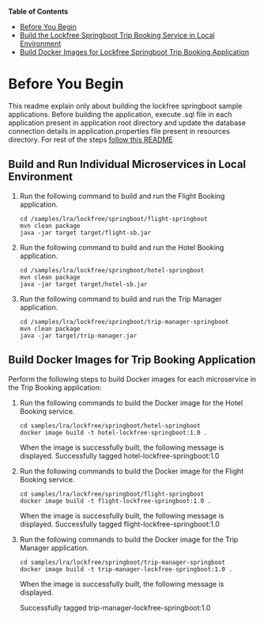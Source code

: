 **Table of Contents**

<!-- TOC start (generated with https://github.com/derlin/bitdowntoc) -->

- [Before You Begin](#before-you-begin)
- [Build the Lockfree Springboot Trip Booking Service in Local Environment](#run-the-lockfree-Springboot-trip-booking-service-in-local-environment)
- [Build Docker Images for Lockfree Springboot Trip Booking Application](#build-docker-images-for-lockfree-springboot-trip-booking-application)

<!-- TOC end -->

# Before You Begin

This readme explain only about building the lockfree springboot sample applications. Before building the application, execute .sql file in each application present in application root directory and update the database connection details in application.properties file present in resources directory. 
For rest of the steps [follow this README](../../lrademo/README.md)

## Build and Run Individual Microservices in Local Environment


1. Run the following command to build and run the Flight Booking application.

   ```
   cd /samples/lra/lockfree/springboot/flight-springboot
   mvn clean package 
   java -jar target target/flight-sb.jar
   
   ```

2. Run the following command to build and run the Hotel Booking application.

   ```
   cd /samples/lra/lockfree/springboot/hotel-springboot
   mvn clean package 
   java -jar target target/hotel-sb.jar
   
   ```
3. Run the following command to build and run the Trip Manager application.

   ```
   cd /samples/lra/lockfree/springboot/trip-manager-springboot
   mvn clean package 
   java -jar target/trip-manager.jar
   ```

## Build Docker Images for Trip Booking Application

Perform the following steps to build Docker images for each microservice in the Trip Booking application:

1. Run the following commands to build the Docker image for the Hotel Booking service.

   ```
   cd samples/lra/lockfree/springboot/hotel-springboot
   docker image build -t hotel-lockfree-springboot:1.0 .
   ```

   When the image is successfully built, the following message is displayed.
   Successfully tagged hotel-lockfree-springboot:1.0

2. Run the following commands to build the Docker image for the Flight Booking service.

   ```
   cd samples/lra/lockfree/springboot/flight-springboot
   docker image build -t flight-lockfree-springboot:1.0 .
   ```

   When the image is successfully built, the following message is displayed.
   Successfully tagged flight-lockfree-springboot:1.0

3. Run the following commands to build the Docker image for the Trip Manager application.

   ```
   cd samples/lra/lockfree/springboot/trip-manager-springboot
   docker image build -t trip-manager-lockfree-springboot:1.0 .
   ```

   When the image is successfully built, the following message is displayed.

   Successfully tagged trip-manager-lockfree-springboot:1.0

